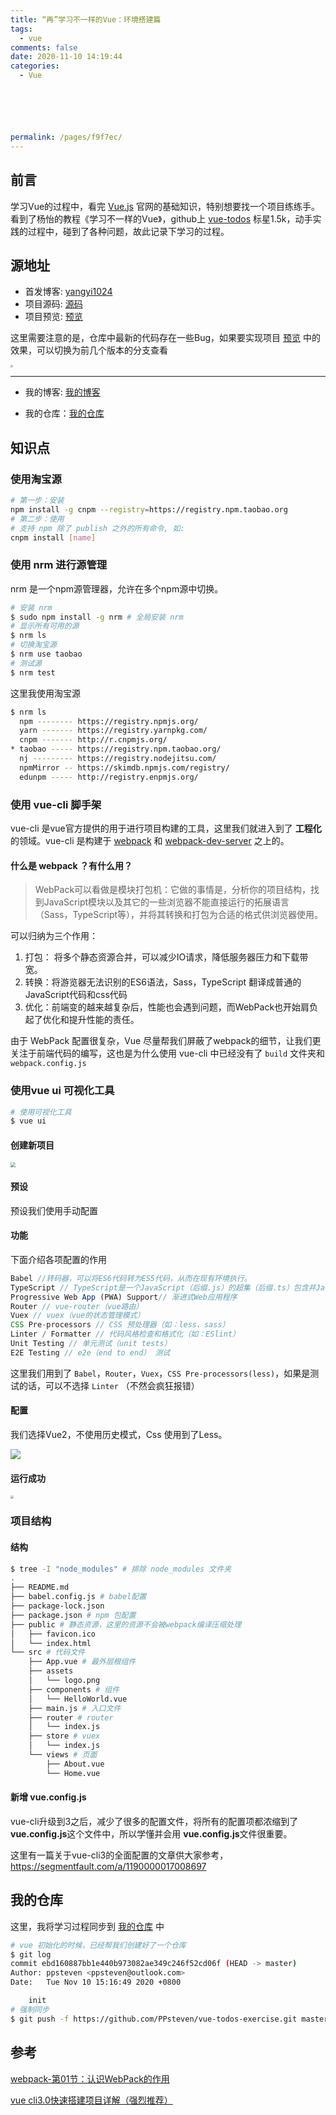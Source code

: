 ```yaml
---
title: “再”学习不一样的Vue：环境搭建篇
tags: 
  - vue
comments: false
date: 2020-11-10 14:19:44
categories: 
  - Vue






permalink: /pages/f9f7ec/
---
```


## 前言

学习Vue的过程中，看完 [Vue.js](https://cn.vuejs.org/v2/guide/instance.html) 官网的基础知识，特别想要找一个项目练练手。看到了杨怡的教程《学习不一样的Vue》，github上 [vue-todos](https://github.com/liangxiaojuan/vue-todos) 标星1.5k，动手实践的过程中，碰到了各种问题，故此记录下学习的过程。

<!--more-->

## 源地址

- 首发博客: [yangyi1024](http://yangyi1024.com/)
- 项目源码: [源码](https://github.com/liangxiaojuan/vue-todos)
- 项目预览: [预览](http://yangyi1024.com/todo)

这里需要注意的是，仓库中最新的代码存在一些Bug，如果要实现项目 [预览](http://yangyi1024.com/todo) 中的效果，可以切换为前几个版本的分支查看

<img src="https://cdn.jsdelivr.net/gh/PPsteven/pictures/img/20201110142849.png" style="zoom: 25%;" />


---

- 我的博客: [我的博客](https://ppsteven.github.io/)


- 我的仓库：[我的仓库](https://github.com/PPsteven/vue-todos-exercise)

## 知识点

### 使用淘宝源

```bash
# 第一步：安装
npm install -g cnpm --registry=https://registry.npm.taobao.org
# 第二步：使用
# 支持 npm 除了 publish 之外的所有命令, 如:
cnpm install [name]
```

### 使用 nrm 进行源管理

nrm 是一个npm源管理器，允许在多个npm源中切换。

```bash 
# 安装 nrm
$ sudo npm install -g nrm # 全局安装 nrm
# 显示所有可用的源
$ nrm ls 
# 切换淘宝源
$ nrm use taobao
# 测试源
$ nrm test 
```

这里我使用淘宝源

```bash
$ nrm ls
  npm -------- https://registry.npmjs.org/
  yarn ------- https://registry.yarnpkg.com/
  cnpm ------- http://r.cnpmjs.org/
* taobao ----- https://registry.npm.taobao.org/
  nj --------- https://registry.nodejitsu.com/
  npmMirror -- https://skimdb.npmjs.com/registry/
  edunpm ----- http://registry.enpmjs.org/
```

### 使用 vue-cli 脚手架

vue-cli 是vue官方提供的用于进行项目构建的工具，这里我们就进入到了 **工程化** 的领域。vue-cli 是构建于 [webpack](http://webpack.js.org/) 和 [webpack-dev-server](https://github.com/webpack/webpack-dev-server) 之上的。

#### 什么是 webpack ？有什么用？

> WebPack可以看做是模块打包机：它做的事情是，分析你的项目结构，找到JavaScript模块以及其它的一些浏览器不能直接运行的拓展语言（Sass，TypeScript等），并将其转换和打包为合适的格式供浏览器使用。

可以归纳为三个作用：

1. 打包： 将多个静态资源合并，可以减少IO请求，降低服务器压力和下载带宽。
2. 转换：将游览器无法识别的ES6语法，Sass，TypeScript 翻译成普通的JavaScript代码和css代码
3. 优化：前端变的越来越复杂后，性能也会遇到问题，而WebPack也开始肩负起了优化和提升性能的责任。

由于 WebPack 配置很复杂，Vue 尽量帮我们屏蔽了webpack的细节，让我们更关注于前端代码的编写，这也是为什么使用 vue-cli 中已经没有了 `build` 文件夹和 `webpack.config.js`

### 使用vue ui 可视化工具

```bash
# 使用可视化工具
$ vue ui
```

#### 创建新项目

<img src="https://cdn.jsdelivr.net/gh/PPsteven/pictures/img/20201110150401.png" style="zoom: 50%;" />



#### 预设

预设我们使用手动配置

#### 功能

下面介绍各项配置的作用

```JavaScript
Babel //转码器，可以将ES6代码转为ES5代码，从而在现有环境执行。 
TypeScript // TypeScript是一个JavaScript（后缀.js）的超集（后缀.ts）包含并JavaScript 的语法，需要被编译输出为 JavaScript在浏览器运行，目前较少人再用
Progressive Web App (PWA) Support// 渐进式Web应用程序
Router // vue-router（vue路由）
Vuex // vuex（vue的状态管理模式）
CSS Pre-processors // CSS 预处理器（如：less、sass）
Linter / Formatter // 代码风格检查和格式化（如：ESlint）
Unit Testing // 单元测试（unit tests）
E2E Testing // e2e（end to end） 测试
```

这里我们用到了 `Babel`，`Router`，`Vuex`，`CSS Pre-processors(less)`，如果是测试的话，可以不选择 `Linter` （不然会疯狂报错）

#### 配置

我们选择Vue2，不使用历史模式，Css 使用到了Less。

![](https://cdn.jsdelivr.net/gh/PPsteven/pictures/img/20201110151433.png)

#### 运行成功

<img src="https://cdn.jsdelivr.net/gh/PPsteven/pictures/img/20201110152039.png" style="zoom:33%;" />



### 项目结构

#### 结构

```bash
$ tree -I "node_modules" # 排除 node_modules 文件夹
.
├── README.md
├── babel.config.js # babel配置
├── package-lock.json 
├── package.json # npm 包配置
├── public # 静态资源，这里的资源不会被webpack编译压缩处理
│   ├── favicon.ico
│   └── index.html
└── src # 代码文件
    ├── App.vue # 最外层根组件
    ├── assets
    │   └── logo.png
    ├── components # 组件
    │   └── HelloWorld.vue
    ├── main.js # 入口文件
    ├── router # router
    │   └── index.js
    ├── store # vuex
    │   └── index.js
    └── views # 页面
        ├── About.vue
        └── Home.vue
```

#### 新增 vue.config.js

vue-cli升级到3之后，减少了很多的配置文件，将所有的配置项都浓缩到了**vue.config.js**这个文件中，所以学懂并会用 **vue.config.js**文件很重要。

这里有一篇关于vue-cli3的全面配置的文章供大家参考，https://segmentfault.com/a/1190000017008697

## 我的仓库

这里，我将学习过程同步到 [我的仓库](https://github.com/PPsteven/vue-todos-exercise) 中 

```bash
# vue 初始化的时候，已经帮我们创建好了一个仓库
$ git log 
commit ebd160887bb1e440b973082ae349c246f52cd06f (HEAD -> master)
Author: ppsteven <ppsteven@outlook.com>
Date:   Tue Nov 10 15:16:49 2020 +0800

    init
# 强制同步
$ git push -f https://github.com/PPsteven/vue-todos-exercise.git master
```



## 参考

[webpack-第01节：认识WebPack的作用](https://www.cnblogs.com/jinsuo/p/8351698.html)

[vue cli3.0快速搭建项目详解（强烈推荐）](https://www.cnblogs.com/coober/p/10875647.html)

